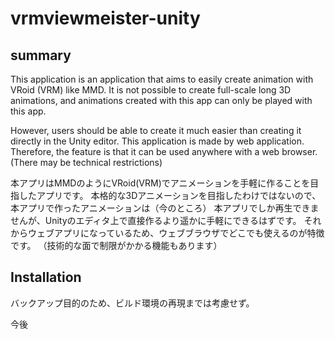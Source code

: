 # vrmviewmeister-unity

## summary

This application is an application that aims to easily create animation with VRoid (VRM) like MMD.
It is not possible to create full-scale long 3D animations, and animations created with this app can only be played with this app.

However, users should be able to create it much easier than creating it directly in the Unity editor.
This application is made by web application. Therefore, the feature is that it can be used anywhere with a web browser.
(There may be technical restrictions)

本アプリはMMDのようにVRoid(VRM)でアニメーションを手軽に作ることを目指したアプリです。
本格的な3Dアニメーションを目指したわけではないので、本アプリで作ったアニメーションは（今のところ）
本アプリでしか再生できませんが、Unityのエディタ上で直接作るより遥かに手軽にできるはずです。
それからウェブアプリになっているため、ウェブブラウザでどこでも使えるのが特徴です。
（技術的な面で制限がかかる機能もあります）


## Installation

バックアップ目的のため、ビルド環境の再現までは考慮せず。

今後
